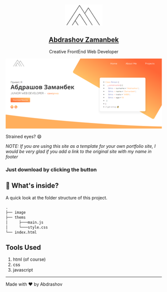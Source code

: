 <p align="center">
    <a href="https://abdrashov.github.io/">
        <img alt="abdr" src="/image/logo.png" width="120" />
        <h2 align="center">Abdrashov Zamanbek</h2>
    </a>
</p> 
<p align="center">Creative FrontEnd Web Developer</p>

![Abdrashov Zamanbek Site Preview](/image/background.png)

Strained eyes? 😄

*NOTE: If you are using this site as a template for your own portfolio site, I would be very glad if you add a link to the original site with my name in footer*

### Just download by clicking the button


## :open_file_folder: What's inside?

A quick look at the folder structure of this project.

    .
    ├── image
    ├── thems 
    │	  ├───main.js
    │	  └───style.css
    └── index.html




## Tools Used

1. html (of course)
2. css
3. javascript

------

Made with :heart: by Abdrashov